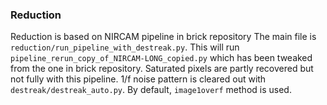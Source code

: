 ### Reduction
Reduction is based on NIRCAM pipeline in brick repository
The main file is `reduction/run_pipeline_with_destreak.py`. This will run `pipeline_rerun_copy_of_NIRCAM-LONG_copied.py` which has been tweaked from the one in brick repository. Saturated pixels are partly recovered but not fully with this pipeline.
1/f noise pattern is cleared out with `destreak/destreak_auto.py`. By default, `image1overf` method is used.
